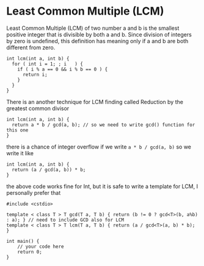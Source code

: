 # Least Common Multiple (LCM)


Least Common Multiple (LCM) of two number a and b is the smallest positive integer that is divisible by both a and b. Since division of integers by zero is undefined, this definition has meaning only if a and b are both different from zero.

~~~
int lcm(int a, int b) {
  for ( int i = 1; ; i   ) {
    if ( i % a == 0 && i % b == 0 ) {
      return i;
    }
  }
}
~~~

There is an another technique for LCM finding called Reduction by the greatest common divisor

~~~
int lcm(int a, int b) {
  return a * b / gcd(a, b); // so we need to write gcd() function for this one
}
~~~

there is a chance of integer overflow if we write `a * b / gcd(a, b)`
so we write it like
~~~
int lcm(int a, int b) {
  return (a / gcd(a, b)) * b;
}
~~~

the above code works fine for Int, but it is safe to write a template for LCM, I personally prefer that

~~~
#include <cstdio>

template < class T > T gcd(T a, T b) { return (b != 0 ? gcd<T>(b, a%b) : a); } // need to include GCD also for LCM
template < class T > T lcm(T a, T b) { return (a / gcd<T>(a, b) * b); }

int main() {
    // your code here
    return 0;
}
~~~

